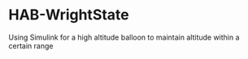 # HAB-WrightState
Using Simulink for a high altitude balloon to maintain altitude within a certain range 
